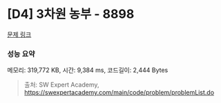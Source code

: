 # [D4] 3차원 농부 - 8898 

[문제 링크](https://swexpertacademy.com/main/code/problem/problemDetail.do?contestProbId=AW45TzHae8UDFAQ7) 

### 성능 요약

메모리: 319,772 KB, 시간: 9,384 ms, 코드길이: 2,444 Bytes



> 출처: SW Expert Academy, https://swexpertacademy.com/main/code/problem/problemList.do